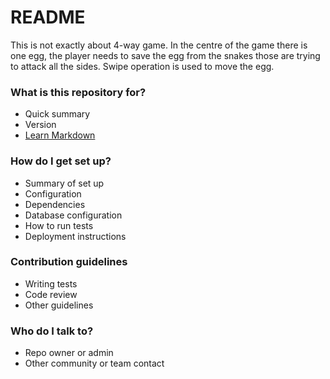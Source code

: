 # README #
This is not exactly about 4-way game. In the centre of the game there is one egg, the player needs to save the egg from the snakes those are trying to attack all the sides. Swipe operation is used to move the egg.

### What is this repository for? ###

* Quick summary
* Version
* [Learn Markdown](https://bitbucket.org/tutorials/markdowndemo)

### How do I get set up? ###

* Summary of set up
* Configuration
* Dependencies
* Database configuration
* How to run tests
* Deployment instructions

### Contribution guidelines ###

* Writing tests
* Code review
* Other guidelines

### Who do I talk to? ###

* Repo owner or admin
* Other community or team contact